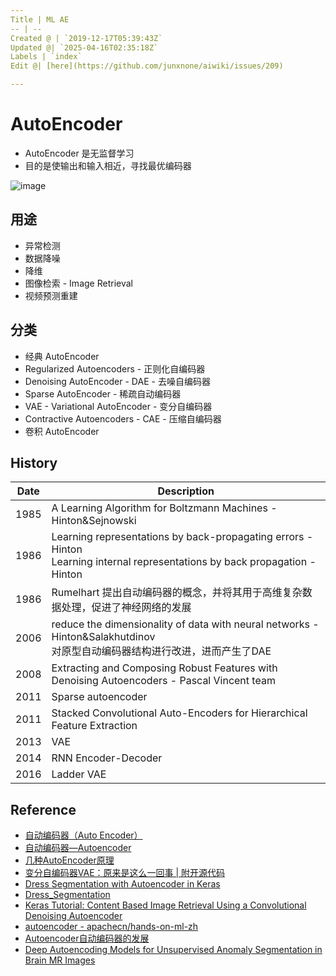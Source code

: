 ```yaml
---
Title | ML AE
-- | --
Created @ | `2019-12-17T05:39:43Z`
Updated @| `2025-04-16T02:35:18Z`
Labels | `index`
Edit @| [here](https://github.com/junxnone/aiwiki/issues/209)

---
```

# AutoEncoder

- AutoEncoder 是无监督学习
- 目的是使输出和输入相近，寻找最优编码器

![image](https://user-images.githubusercontent.com/2216970/70967990-f7277280-20d2-11ea-90fe-eeba32d77358.png)

## 用途
- 异常检测
- 数据降噪
- 降维
- 图像检索 - Image Retrieval
- 视频预测重建

## 分类
- 经典 AutoEncoder
- Regularized Autoencoders - 正则化自编码器
- Denoising AutoEncoder - DAE - 去噪自编码器
- Sparse AutoEncoder - 稀疏自动编码器
- VAE - Variational AutoEncoder - 变分自编码器
- Contractive Autoencoders - CAE - 压缩自编码器
- 卷积 AutoEncoder

## History

Date | Description
-- | --
1985 | A Learning Algorithm for Boltzmann Machines - Hinton&Sejnowski
1986 | Learning representations by back-propagating errors - Hinton<br>Learning internal representations by back propagation - Hinton
1986 | Rumelhart 提出自动编码器的概念，并将其用于高维复杂数据处理，促进了神经网络的发展
2006 | reduce the dimensionality of data with neural networks - Hinton&Salakhutdinov<br> 对原型自动编码器结构进行改进，进而产生了DAE
2008 | Extracting and Composing Robust Features with Denoising Autoencoders - Pascal Vincent team
2011 | Sparse autoencoder 
2011 | Stacked Convolutional Auto-Encoders for Hierarchical Feature Extraction
2013 | VAE
2014 | RNN Encoder-Decoder
2016 | Ladder VAE



## Reference

- [自动编码器（Auto Encoder）](https://blog.csdn.net/qq_26591517/article/details/80038823)
- [自动编码器—Autoencoder](https://blog.csdn.net/zb123455445/article/details/78924074)
- [几种AutoEncoder原理](https://blog.csdn.net/leida_wt/article/details/85052299)
- [变分自编码器VAE：原来是这么一回事 | 附开源代码](https://zhuanlan.zhihu.com/p/34998569)
- [Dress Segmentation with Autoencoder in Keras](https://towardsdatascience.com/dress-segmentation-with-autoencoder-in-keras-497cf1fd169a)
- [Dress_Segmentation](https://github.com/cerlymarco/MEDIUM_NoteBook/tree/master/Dress_Segmentation)
- [Keras Tutorial: Content Based Image Retrieval Using a Convolutional Denoising Autoencoder](https://www.sicara.ai/blog/2017-09-14-keras-tutorial-content-image-retrieval-convolutional-denoising-autoencoder)
- [autoencoder - apachecn/hands-on-ml-zh](https://github.com/apachecn/hands-on-ml-zh/blob/463fc172f3d32f4e905adc2eab03f0c5a97ce2bb/docs/15.%E8%87%AA%E7%BC%96%E7%A0%81%E5%99%A8.md)
- [Autoencoder自动编码器的发展](https://blog.csdn.net/sinat_37965706/article/details/100080543)
- [Deep Autoencoding Models for Unsupervised Anomaly Segmentation in Brain MR Images](https://arxiv.org/pdf/1804.04488.pdf)



